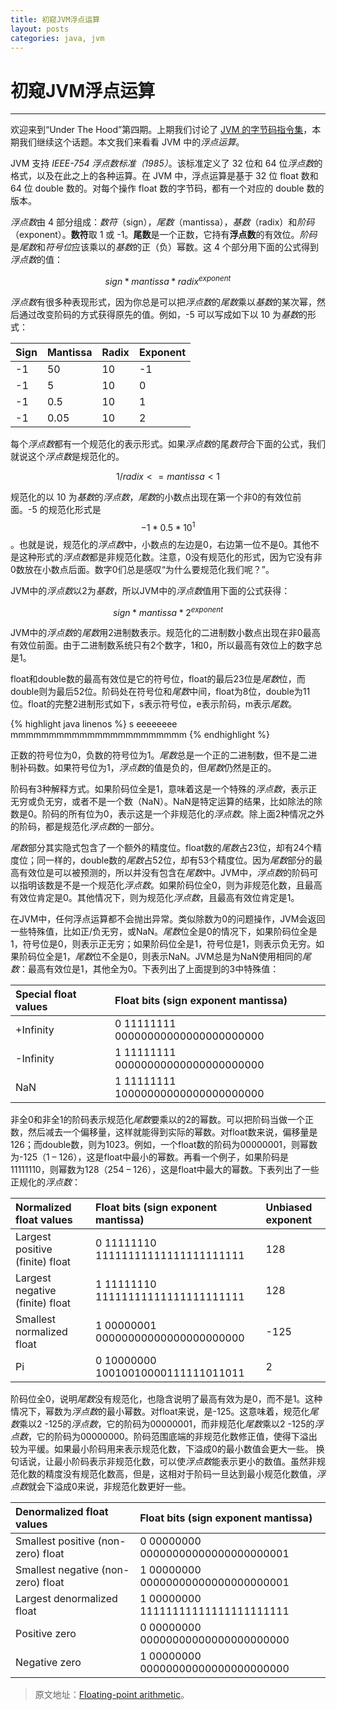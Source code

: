 ```yaml
---
title: 初窥JVM浮点运算
layout: posts
categories: java, jvm
---
```


# 初窥JVM浮点运算

---


欢迎来到“Under The Hood”第四期。上期我们讨论了 [JVM 的字节码指令集](/bytecode-basics/)，本期我们继续这个话题。本文我们来看看 JVM 中的*浮点运算*。

JVM 支持 *IEEE-754 浮点数标准（1985）*。该标准定义了 32 位和 64 位*浮点数*的格式，以及在此之上的各种运算。在 JVM 中，浮点运算是基于 32 位 float 数和 64 位 double 数的。对每个操作 float 数的字节码，都有一个对应的 double 数的版本。

*浮点数*由 4 部分组成：*数符*（sign），*尾数*（mantissa），*基数*（radix）和*阶码*（exponent）。**数符**取 1 或 -1。**尾数**是一个正数，它持有**浮点数**的有效位。*阶码*是*尾数*和*符号位*应该乘以的*基数*的正（负）幂数。这 4 个部分用下面的公式得到*浮点数*的值：

$$sign * mantissa * radix^{exponent}$$

*浮点数*有很多种表现形式，因为你总是可以把*浮点数*的*尾数*乘以*基数*的某次幂，然后通过改变阶码的方式获得原先的值。例如，-5 可以写成如下以 10 为*基数*的形式：   

| Sign        | Mantissa     |      Radix |   Exponent|
| :--------     | :-----    | :-----    | :-----    | 
 | -1 | 	50	 |  10 | 	-1    | 
 | -1 | 	5	 |  10 | 	0     | 
 | -1 | 	0.5	 |  10 | 	1     | 
 | -1 | 	0.05 | 	10 | 	2     | 
 
每个*浮点数*都有一个规范化的表示形式。如果*浮点数*的尾*数符*合下面的公式，我们就说这个*浮点数*是规范化的。

$$1/radix <= mantissa < 1 $$

规范化的以 10 为*基数*的*浮点数*，*尾数*的小数点出现在第一个非0的有效位前面。-5 的规范化形式是$$-1*0.5*10^1$$。也就是说，规范化的*浮点数*中，小数点的左边是0，右边第一位不是0。其他不是这种形式的*浮点数*都是非规范化数。注意，0没有规范化的形式，因为它没有非0数放在小数点后面。数字0们总是感叹“为什么要规范化我们呢？”。

JVM中的*浮点数*以2为*基数*，所以JVM中的*浮点数*值用下面的公式获得：

$$sign * mantissa * 2^{exponent}$$

JVM中的*浮点数*的*尾数*用2进制数表示。规范化的二进制数小数点出现在非0最高有效位前面。由于二进制数系统只有2个数字，1和0，所以最高有效位上的数字总是1。

float和double数的最高有效位是它的符号位，float的最后23位是*尾数*位，而double则为最后52位。阶码处在符号位和*尾数*中间，float为8位，double为11位。float的完整2进制形式如下，s表示符号位，e表示阶码，m表示*尾数*。

{% highlight java linenos %}
s eeeeeeee mmmmmmmmmmmmmmmmmmmmmmm 
{% endhighlight %} 

正数的符号位为0，负数的符号位为1。*尾数*总是一个正的二进制数，但不是二进制补码数。如果符号位为1，*浮点数*的值是负的，但*尾数*仍然是正的。

阶码有3种解释方式。如果阶码位全是1，意味着这是一个特殊的*浮点数*，表示正无穷或负无穷，或者不是一个数（NaN）。NaN是特定运算的结果，比如除法的除数是0。阶码的所有位为0，表示这是一个非规范化的*浮点数*。除上面2种情况之外的阶码，都是规范化*浮点数*的一部分。

*尾数*部分其实隐式包含了一个额外的精度位。float数的*尾数*占23位，却有24个精度位；同一样的，double数的*尾数*占52位，却有53个精度位。因为*尾数*部分的最高有效位是可以被预测的，所以并没有包含在*尾数*中。JVM中，*浮点数*的阶码可以指明该数是不是一个规范化*浮点数*。如果阶码位全0，则为非规范化数，且最高有效位肯定是0。其他情况下，则为规范化*浮点数*，且最高有效位肯定是1。

在JVM中，任何浮点运算都不会抛出异常。类似除数为0的问题操作，JVM会返回一些特殊值，比如正/负无穷，或NaN。*尾数*位全是0的情况下，如果阶码位全是1，符号位是0，则表示正无穷；如果阶码位全是1，符号位是1，则表示负无穷。如果阶码位全是1，*尾数*位不全是0，则表示NaN。JVM总是为NaN使用相同的*尾数*：最高有效位是1，其他全为0。下表列出了上面提到的3中特殊值：

| Special float values        | Float bits (sign exponent mantissa)     |  
| :--------     | :-----    | 
 | +Infinity | 	0 11111111 00000000000000000000000          | 
 | -Infinity  | 	1 11111111 00000000000000000000000      | 
 | NaN	       |   1 11111111 10000000000000000000000       | 
 
非全0和非全1的阶码表示规范化*尾数*要乘以的2的幂数。可以把阶码当做一个正数，然后减去一个偏移量，这样就能得到实际的幂数。对float数来说，偏移量是126；而double数，则为1023。例如，一个float数的阶码为00000001，则幂数为-125（1 – 126），这是float中最小的幂数。再看一个例子，如果阶码是11111110，则幂数为128（254 – 126），这是float中最大的幂数。下表列出了一些正规化的*浮点数*：

| Normalized float values        | Float bits (sign exponent mantissa)     |  Unbiased exponent |   
| :--------     | :-----    | :-----    |   		
 | Largest positive (finite) float | 	0 11111110 11111111111111111111111 | 	128      | 
 | Largest negative (finite) float | 	1 11111110 11111111111111111111111 | 	128      | 
 | Smallest normalized float 	    |  1 00000001 00000000000000000000000 | 	-125     | 
 | Pi	                            |  0 10000000 10010010000111111011011 | 	2        | 
 
阶码位全0，说明*尾数*没有规范化，也隐含说明了最高有效为是0，而不是1。这种情况下，幂数为*浮点数*的最小幂数。对float来说，是-125。这意味着，规范化*尾数*乘以2 -125的*浮点数*，它的阶码为00000001，而非规范化*尾数*乘以2 -125的*浮点数*，它的阶码为00000000。阶码范围底端的非规范化数修正值，使得下溢出较为平缓。如果最小阶码用来表示规范化数，下溢成0的最小数值会更大一些。 换句话说，让最小阶码表示非规范化数，可以使*浮点数*能表示更小的数值。虽然非规范化数的精度没有规范化数高，但是，这相对于阶码一旦达到最小规范化数值，*浮点数*就会下溢成0来说，非规范化数更好一些。

| Denormalized float values        | Float bits (sign exponent mantissa)    |     
| :--------     | :-----    |                                                 	
 | Smallest positive (non-zero) float | 	0 00000000 00000000000000000000001   | 
 | Smallest negative (non-zero) float | 	1 00000000 00000000000000000000001   | 
 | Largest denormalized float 	       |   1 00000000 11111111111111111111111    | 
 | Positive zero	                   |   0 00000000 00000000000000000000000    | 
 | Negative zero	                   |   1 00000000 00000000000000000000000    | 

> 原文地址：[Floating-point arithmetic](http://www.javaworld.com/article/2077257/learn-java/floating-point-arithmetic.html)。